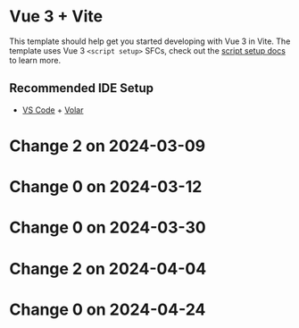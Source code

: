 # Vue 3 + Vite

This template should help get you started developing with Vue 3 in Vite. The template uses Vue 3 `<script setup>` SFCs, check out the [script setup docs](https://v3.vuejs.org/api/sfc-script-setup.html#sfc-script-setup) to learn more.

## Recommended IDE Setup

- [VS Code](https://code.visualstudio.com/) + [Volar](https://marketplace.visualstudio.com/items?itemName=Vue.volar)
# Change 2 on 2024-03-09
# Change 0 on 2024-03-12
# Change 0 on 2024-03-30
# Change 2 on 2024-04-04
# Change 0 on 2024-04-24
